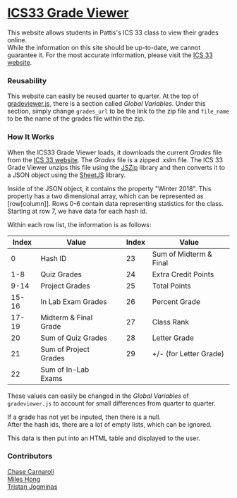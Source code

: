 # [ICS33 Grade Viewer](http://www.ics.uci.edu/~ccarnaro/ics33gradeviewer.html)
This website allows students in Pattis's ICS 33 class to view their grades online.  
While the information on this site should be up-to-date, we cannot guarantee it.
For the most accurate information, please visit the [ICS 33 website](https://www.ics.uci.edu/~pattis/ICS-33/).

### Reusability
This website can easily be reused quarter to quarter.
At the top of [gradeviewer.js](https://github.com/ChaseC99/ICS33-Grade-Viewer/blob/master/js/gradeviewer.js),
there is a section called *Global Variables*.
Under this section, simply change `grades_url` to be the link to the zip file
and `file_name` to be the name of the grades file within the zip.  

### How It Works
When the ICS33 Grade Viewer loads, it downloads the current *Grades* file from the [ICS 33 website](https://www.ics.uci.edu/~pattis/ICS-33/).
The *Grades* file is a zipped .xslm file.
The ICS 33 Grade Viewer unzips this file using the [JSZip](https://stuk.github.io/jszip/) library and then converts it to a JSON object using the [SheetJS](http://sheetjs.com/) library.

Inside of the JSON object, it contains the property "Winter 2018".
This property has a two dimensional array, which can be represented as [row[column]].
Rows 0-6 contain data representing statistics for the class.
Starting at row 7, we have data for each hash id.

Within each row list, the information is as follows:

| Index | Value                 |  | Index | Value                  |
| ----- | --------------------- |--| ----- | ---------------------- |
| 0     | Hash ID               |  | 23    | Sum of Midterm & Final |
| 1-8   | Quiz Grades           |  | 24    | Extra Credit Points    |
| 9-14  | Project Grades        |  | 25    | Total Points           |
| 15-16 | In Lab Exam Grades    |  | 26    | Percent Grade          |
| 17-19 | Midterm & Final Grade |  | 27    | Class Rank             |
| 20    | Sum of Quiz Grades    |  | 28    | Letter Grade           |
| 21    | Sum of Project Grades |  | 29    | +/- (for Letter Grade) |
| 22    | Sum of In-Lab Exams   |


These values can easily be changed in the *Global Variables* of `gradeviewer.js` to account for small differences from quarter to quarter.  

If a grade has not yet be inputed, then there is a null.  
After the hash ids, there are a lot of empty lists, which can be ignored.

This data is then put into an HTML table and displayed to the user.

### Contributors
[Chase Carnaroli](https://www.linkedin.com/in/ChaseCarnaroli)  
[Miles Hong](https://www.linkedin.com/in/miles-hong-a74ba3155/)  
[Tristan Jogminas](https://www.linkedin.com/in/tristan-jogminas/)  
